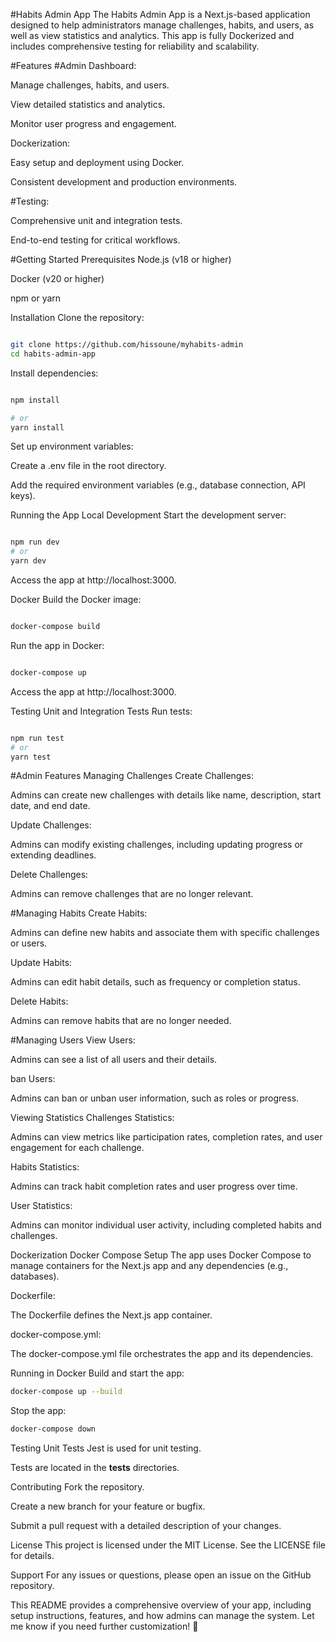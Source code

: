 #Habits Admin App
The Habits Admin App is a Next.js-based application designed to help administrators manage challenges, habits, and users, as well as view statistics and analytics. This app is fully Dockerized and includes comprehensive testing for reliability and scalability.

#Features
#Admin Dashboard:

Manage challenges, habits, and users.

View detailed statistics and analytics.

Monitor user progress and engagement.

Dockerization:

Easy setup and deployment using Docker.

Consistent development and production environments.

#Testing:

Comprehensive unit and integration tests.

End-to-end testing for critical workflows.

#Getting Started
Prerequisites
Node.js (v18 or higher)

Docker (v20 or higher)

npm or yarn

Installation
Clone the repository:

```bash

git clone https://github.com/hissoune/myhabits-admin
cd habits-admin-app
```
Install dependencies:

```bash

npm install

# or
yarn install

```
Set up environment variables:

Create a .env file in the root directory.

Add the required environment variables (e.g., database connection, API keys).

Running the App
Local Development
Start the development server:

```bash

npm run dev
# or
yarn dev
```
Access the app at http://localhost:3000.

Docker
Build the Docker image:

```bash

docker-compose build
```
Run the app in Docker:

```bash

docker-compose up
```
Access the app at http://localhost:3000.

Testing
Unit and Integration Tests
Run tests:

```bash

npm run test
# or
yarn test
```

#Admin Features
Managing Challenges
Create Challenges:

Admins can create new challenges with details like name, description, start date, and end date.

Update Challenges:

Admins can modify existing challenges, including updating progress or extending deadlines.

Delete Challenges:

Admins can remove challenges that are no longer relevant.

#Managing Habits
Create Habits:

Admins can define new habits and associate them with specific challenges or users.

Update Habits:

Admins can edit habit details, such as frequency or completion status.

Delete Habits:

Admins can remove habits that are no longer needed.

#Managing Users
View Users:

Admins can see a list of all users and their details.

ban Users:

Admins can ban or unban user information, such as roles or progress.



Viewing Statistics
Challenges Statistics:

Admins can view metrics like participation rates, completion rates, and user engagement for each challenge.

Habits Statistics:

Admins can track habit completion rates and user progress over time.

User Statistics:

Admins can monitor individual user activity, including completed habits and challenges.

Dockerization
Docker Compose Setup
The app uses Docker Compose to manage containers for the Next.js app and any dependencies (e.g., databases).

Dockerfile:

The Dockerfile defines the Next.js app container.

docker-compose.yml:

The docker-compose.yml file orchestrates the app and its dependencies.

Running in Docker
Build and start the app:

```bash
docker-compose up --build
```
Stop the app:

```bash
docker-compose down
```
Testing
Unit Tests
Jest is used for unit  testing.

Tests are located in the __tests__ directories.




Contributing
Fork the repository.

Create a new branch for your feature or bugfix.

Submit a pull request with a detailed description of your changes.

License
This project is licensed under the MIT License. See the LICENSE file for details.

Support
For any issues or questions, please open an issue on the GitHub repository.

This README provides a comprehensive overview of your app, including setup instructions, features, and how admins can manage the system. Let me know if you need further customization! 🚀